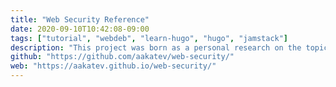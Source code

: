 ```yaml
---
title: "Web Security Reference"
date: 2020-09-10T10:42:08-09:00
tags: ["tutorial", "webdeb", "learn-hugo", "hugo", "jamstack"]
description: "This project was born as a personal research on the topic of security, and specifically web application security. It good place to start getting familiar with the most common threats developers face on the World Wide Web."
github: "https://github.com/aakatev/web-security/"
web: "https://aakatev.github.io/web-security/"
---
```

